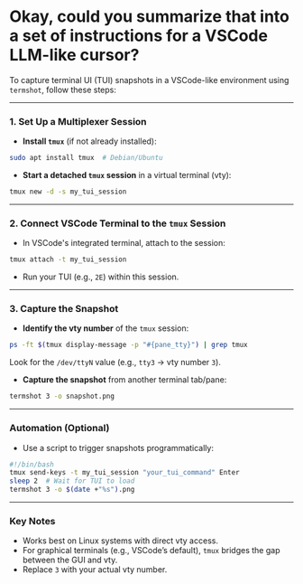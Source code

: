 # Okay, could you summarize that into a set of instructions for a VSCode LLM-like cursor?

To capture terminal UI (TUI) snapshots in a VSCode-like environment using `termshot`, follow these steps:

---

### **1. Set Up a Multiplexer Session**

- **Install `tmux`** (if not already installed):

```bash
sudo apt install tmux  # Debian/Ubuntu
```

- **Start a detached `tmux` session** in a virtual terminal (vty):

```bash
tmux new -d -s my_tui_session
```

---

### **2. Connect VSCode Terminal to the `tmux` Session**

- In VSCode's integrated terminal, attach to the session:

```bash
tmux attach -t my_tui_session
```

- Run your TUI (e.g., `2E`) within this session.

---

### **3. Capture the Snapshot**

- **Identify the vty number** of the `tmux` session:

```bash
ps -ft $(tmux display-message -p "#{pane_tty}") | grep tmux
```

Look for the `/dev/ttyN` value (e.g., `tty3` → vty number `3`).

- **Capture the snapshot** from another terminal tab/pane:

```bash
termshot 3 -o snapshot.png
```

---

### **Automation (Optional)**

- Use a script to trigger snapshots programmatically:

```bash
#!/bin/bash
tmux send-keys -t my_tui_session "your_tui_command" Enter
sleep 2  # Wait for TUI to load
termshot 3 -o $(date +"%s").png
```

---

### **Key Notes**

- Works best on Linux systems with direct vty access.
- For graphical terminals (e.g., VSCode’s default), `tmux` bridges the gap between the GUI and vty.
- Replace `3` with your actual vty number.

